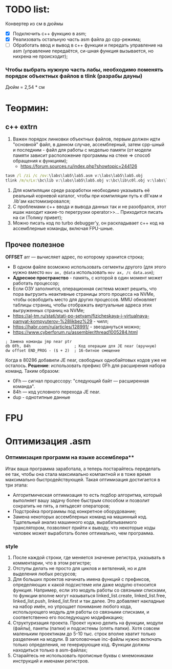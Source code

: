 # TODO list:
Конвертер из см в дюймы
- [x] Подключить c++ функцию в asm;
- [x] Реализовать остальную часть asm файла до cpp-режима;
- [ ] Обработать ввод и вывод в с++ функции и передать управление на asm (управление передаётся, си-шная функция вызывается, но нихрена не происходит);
### Чтобы выбрать нужную часть лабы, необходимо поменять порядок объектных файлов в tlink (разрабы дауны)
  
Дюйм = 2,54 * см

# Теормин:
## c++ extrn
1. Важен порядок линковки объектных файлов, первым должен идти "основной" файл, в данном случае, ассемблерный, затем cpp-шный и последним - файл для работы с моделью памяти (от модели памяти зависит расположение программы на стеке => способ обращения к функциям);
   * https://forum.sources.ru/index.php?showtopic=244126
```bat
tasm /l /zi /c /ov:\labs\lab5\lab5.asm v:\labs\lab5\lab5.obj
tlink /m/v/Lv:\bc\lib v:\labs\lab5\lab5.obj v:\bc\lib\c0l.obj v:\labs\lab5\lab5_cpp.obj,lab5.exe,,fp87.lib emu.lib mathl.lib cl.lib
```
1. Для компиляции среде разработки необходимо указывать её реальный корневой каталог, чтобы при компиляции путь к dll'кам и .lib'ам кастомизировался;
2. С проблемами с++ ввода и вывода данных так и не разобрался, этот ишак находит какие-то перегрузки operator>>... Приходится писать на си (Толику привет);
3. Можно писать код по turbo debugger'у, он раскладывает с++ код на ассемблерные команды, включая FPU-шные.

## Прочее полезное
**OFFSET** arr — вычисляет адрес, по которому хранится строка;
* В одном файле возможно использовать сегменты другого (для этого нужно вместо ``mov ax, @data`` использовать ``mov ax, /c data.asm``);
* **Адресное пространство** - память, с которой в один момент может работать процессор;
* Если ОЗУ заполнится, операционная система может решить, что пора выгрузить неактивные страницы этого процесса на NVMe, чтобы освободить место для других процессов. MMU обновляет таблицы страниц, чтобы отображать виртуальные адреса этих выгруженных страниц на NVMe;
* https://al-tm.ru/stati/stati-po-setyam/fizicheskaya-i-virtualnaya-pamyat-kompyuterov-%28likbez%29 - чилл;
* https://habr.com/ru/articles/128991/ - звездануться можно;
* https://www.cyberforum.ru/assembler/thread1005284.html

```x86asm
; Замена команды jmp near ptr
db 0Fh, 84h                   ; Код операции для JE near (вручную)
dw offset END_PROG - ($ + 2)  ; 16-битное смещение
```
Когда в 80286 добавили JE near, свободных однобайтовых кодов уже не осталось. **Решение**: использовать префикс 0Fh для расширения набора команд.
Таким образом:
- 0Fh — сигнал процессору: "следующий байт — расширенная команда".
- 84h — код условного перехода JE near.
- dup - однотипные данные

# FPU 

# Оптимизация .asm
### Оптимизация программ на языке ассемблера**
Итак ваша программа заработала, а теперь постарайтесь переделать ее так, чтобы она стала максимально компактной и в тоже время максимально быстродействующей.
Такая оптимизация достигается в три этапа:
* Алгоритмическая оптимизация то есть подбор алгоритма, который выполняет вашу задачу более быстрым способом и позволит сократить не пять, а пятьдесят операторов;
* Подстройка программы под конкретное оборудование;
* Замена некоторых ассемблерных команд на машинный код. Тщательный анализ машинного кода, вырабатываемого транслятором, позволяют прийти к выводу, что некоторые коды человек может выработать более оптимально, чем программа.

### style
1. После каждой строки, где меняется значение регистра, указывать в комментарии, что в этом регистре;
2. Отступы делать не просто для циклов и ветвлений, но и для выделения любых ресурсов;
3. Для больших проектов начинать имена функций с префиксов, определяющих к какой подсистеме или даже модулю относится функция. Например, если это модуль работы со связными списками, то функции вполне могут называться linked_list.create, linked_list.free, linked_list.push, linked_list.first и так далее. Это добавляет накладные на набор имён, но упрощает понимание любого кода, использующего модуль для работы со связными списками, и соответственно его последующую модификацию;
4. Структуризация проекта. Проект нужно делить на функции, модули (файлы), пакеты (папки) и подсистемы (опять папки). Хотя совсем маленьким проектикам до 5-10 тыс. строк вполне хватит только разделения на модули. В заголовочные inc-файлы нужно включать только определения, не генерирующие код. Функции должны находиться только в asm-файлах;
5. Старайтесь не использовать прописные буквы с мнемониками инструкций и именами регистров.